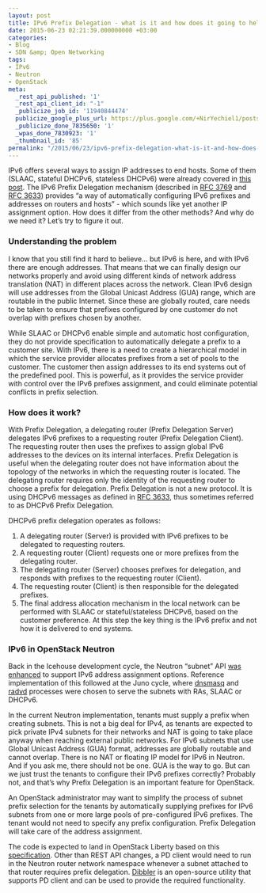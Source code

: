 ```yaml
---
layout: post
title: IPv6 Prefix Delegation - what is it and how does it going to help OpenStack?
date: 2015-06-23 02:21:39.000000000 +03:00
categories:
- Blog
- SDN &amp; Open Networking
tags:
- IPv6
- Neutron
- OpenStack
meta:
  _rest_api_published: '1'
  _rest_api_client_id: "-1"
  _publicize_job_id: '11940844474'
  publicize_google_plus_url: https://plus.google.com/+NirYechiel1/posts/29v26nRgRid
  _publicize_done_7835650: '1'
  _wpas_done_7830923: '1'
  _thumbnail_id: '85'
permalink: "/2015/06/23/ipv6-prefix-delegation-what-is-it-and-how-does-it-going-to-help-openstack/"
---
```

IPv6 offers several ways to assign IP addresses to end hosts. Some of them (SLAAC, stateful DHCPv6, stateless DHCPv6) were already covered in [this post](/2014/07/02/ipv6-address-assignment-stateless-stateful-dhcp-oh-my/). The IPv6 Prefix Delegation mechanism (described in [RFC 3769](https://tools.ietf.org/html/rfc3769) and [RFC 3633](https://www.ietf.org/rfc/rfc3633.txt)) provides “a way of automatically configuring IPv6 prefixes and addresses on routers and hosts” - which sounds like yet another IP assignment option. How does it differ from the other methods? And why do we need it? Let’s try to figure it out.

### Understanding the problem

I know that you still find it hard to believe… but IPv6 is here, and with IPv6 there are enough addresses. That means that we can finally design our networks properly and avoid using different kinds of network address translation (NAT) in different places across the network. Clean IPv6 design will use addresses from the Global Unicast Address (GUA) range, which are routable in the public Internet. Since these are globally routed, care needs to be taken to ensure that prefixes configured by one customer do not overlap with prefixes chosen by another.

While SLAAC or DHCPv6 enable simple and automatic host configuration, they do not provide specification to automatically delegate a prefix to a customer site. With IPv6, there is a need to create a hierarchical model in which the service provider allocates prefixes from a set of pools to the customer. The customer then assign addresses to its end systems out of the predefined pool. This is powerful, as it provides the service provider with control over the IPv6 prefixes assignment, and could eliminate potential conflicts in prefix selection.

### How does it work?

With Prefix Delegation, a delegating router (Prefix Delegation Server) delegates IPv6 prefixes to a requesting router (Prefix Delegation Client). The requesting router then uses the prefixes to assign global IPv6 addresses to the devices on its internal interfaces. Prefix Delegation is useful when the delegating router does not have information about the topology of the networks in which the requesting router is located. The delegating router requires only the identity of the requesting router to choose a prefix for delegation. Prefix Delegation is not a new protocol. It is using DHCPv6 messages as defined in [RFC 3633](https://tools.ietf.org/html/rfc3633), thus sometimes referred to as DHCPv6 Prefix Delegation.

DHCPv6 prefix delegation operates as follows:

1. A delegating router (Server) is provided with IPv6 prefixes to be delegated to requesting routers.
2. A requesting router (Client) requests one or more prefixes from the delegating router.
3. The delegating router (Server) chooses prefixes for delegation, and responds with prefixes to the requesting router (Client).
4. The requesting router (Client) is then responsible for the delegated prefixes.
5. The final address allocation mechanism in the local network can be performed with SLAAC or stateful/stateless DHCPv6, based on the customer preference. At this step the key thing is the IPv6 prefix and not how it is delivered to end systems.

### IPv6 in OpenStack Neutron

Back in the Icehouse development cycle, the Neutron “subnet” API [was enhanced](https://review.openstack.org/#/c/52983/) to support IPv6 address assignment options. Reference implementation of this followed at the Juno cycle, where [dnsmasq](https://wiki.archlinux.org/index.php/Dnsmasq) and [radvd](http://www.litech.org/radvd/) processes were chosen to serve the subnets with RAs, SLAAC or DHCPv6.

In the current Neutron implementation, tenants must supply a prefix when creating subnets. This is not a big deal for IPv4, as tenants are expected to pick private IPv4 subnets for their networks and NAT is going to take place anyway when reaching external public networks. For IPv6 subnets that use Global Unicast Address (GUA) format, addresses are globally routable and cannot overlap. There is no NAT or floating IP model for IPv6 in Neutron. And if you ask me, there should not be one. GUA is the way to go. But can we just trust the tenants to configure their IPv6 prefixes correctly? Probably not, and that’s why Prefix Delegation is an important feature for OpenStack.

An OpenStack administrator may want to simplify the process of subnet prefix selection for the tenants by automatically supplying prefixes for IPv6 subnets from one or more large pools of pre-configured IPv6 prefixes. The tenant would not need to specify any prefix configuration. Prefix Delegation will take care of the address assignment.

The code is expected to land in OpenStack Liberty based on this [specification](http://specs.openstack.org/openstack/neutron-specs/specs/kilo/ipv6-prefix-delegation.html). Other than REST API changes, a PD client would need to run in the Neutron router network namespace whenever a subnet attached to that router requires prefix delegation. [Dibbler](http://klub.com.pl/dhcpv6/) is an open-source utility that supports PD client and can be used to provide the required functionality.

